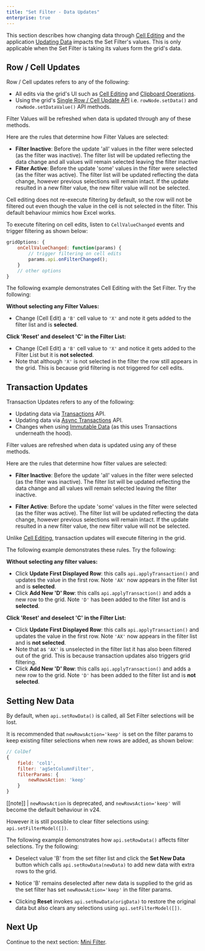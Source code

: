 ```yaml
---
title: "Set Filter - Data Updates"
enterprise: true
---
```


This section describes how changing data through [Cell Editing](../cell-editing/) and the application [Updating Data](../data-update) impacts the Set Filter's values. This is only applicable when the Set Filter is taking its values form the grid's data.

## Row / Cell Updates

Row / Cell updates refers to any of the following:

- All edits via the grid's UI such as [Cell Editing](../cell-editing/) and [Clipboard Operations](../clipboard/).
- Using the grid's [Single Row / Cell Update API](../data-update-single-row-cell/) i.e. `rowNode.setData()` and `rowNode.setDataValue()` API methods.

Filter Values will be refreshed when data is updated through any of these methods.

Here are the rules that determine how Filter Values are selected:

- **Filter Inactive**: Before the update 'all' values in the filter were selected (as the filter was inactive). The filter list will be updated reflecting the data change and all values will remain selected leaving the filter inactive
- **Filter Active**: Before the update 'some' values in the filter were selected (as the filter was active). The filter list will be updated reflecting the data change, however previous selections will remain intact. If the update resulted in a new filter value, the new filter value will not be selected.

Cell editing does not re-execute filtering by default, so the row will not be filtered out even though the value in the cell is not selected in the filter. This default behaviour mimics how Excel works.

To execute filtering on cell edits, listen to `CellValueChanged` events and trigger filtering as shown below:

```js
gridOptions: {
    onCellValueChanged: function(params) {
        // trigger filtering on cell edits
        params.api.onFilterChanged();
    }
    // other options
}
```

The following example demonstrates Cell Editing with the Set Filter. Try the following:

**Without selecting any Filter Values:**

- Change (Cell Edit) a `'B'` cell value to `'X'` and note it gets added to the filter list and is **selected**.

**Click 'Reset' and deselect 'C' in the Filter List:**

- Change (Cell Edit) a `'B'` cell value to `'X'` and notice it gets added to the Filter List but it is **not selected**.
- Note that although `'X'` is not selected in the filter the row still appears in the grid. This is because grid filtering is not triggered for cell edits.

<grid-example title='Cell Editing Updates' name='cell-editing-updates' type='generated' options='{ "enterprise": true, "exampleHeight": 480, "modules": ["clientside", "setfilter", "menu", "columnpanel", "filterpanel"] }'></grid-example>

## Transaction Updates

Transaction Updates refers to any of the following:


- Updating data via [Transactions](../data-update-transactions/) API.
- Updating data via [Async Transactions](../data-update-high-frequency/) API.
- Changes when using [Immutable Data](../immutable-data/) (as this uses Transactions underneath the hood).

Filter values are refreshed when data is updated using any of these methods.

Here are the rules that determine how filter values are selected:

- **Filter Inactive**: Before the update 'all' values in the filter were selected (as the filter was inactive). The filter list will be updated reflecting the data change and all values will remain selected leaving the filter inactive.

- **Filter Active**: Before the update 'some' values in the filter were selected (as the filter was active). The filter list will be updated reflecting the data change, however previous selections will remain intact. If the update resulted in a new filter value, the new filter value will not be selected.

Unlike [Cell Editing](#row--cell-updates), transaction updates will execute filtering in the grid.

The following example demonstrates these rules. Try the following:

**Without selecting any filter values:**

- Click **Update First Displayed Row**: this calls `api.applyTransaction()` and updates the value in the first row. Note `'AX'` now appears in the filter list and is **selected**.
- Click **Add New 'D' Row**: this calls `api.applyTransaction()` and adds a new row to the grid. Note `'D'` has been added to the filter list and is **selected**.

**Click 'Reset' and deselect 'C' in the Filter List:**

- Click **Update First Displayed Row**: this calls `api.applyTransaction()` and updates the value in the first row. Note `'AX'` now appears in the filter list and is **not selected**.
- Note that as `'AX'` is unselected in the filter list it has also been filtered out of the grid. This is because transaction updates also triggers grid filtering.
- Click **Add New 'D' Row**: this calls `api.applyTransaction()` and adds a new row to the grid. Note `'D'` has been added to the filter list and is **not selected**.

<grid-example title='Transaction Updates' name='transaction-updates' type='generated' options='{ "enterprise": true, "exampleHeight": 480, "modules": ["clientside", "setfilter", "menu", "columnpanel", "filterpanel"] }'></grid-example>

## Setting New Data

By default, when `api.setRowData()` is called, all Set Filter selections will be lost.

It is recommended that `newRowsAction='keep'` is set on the filter params to keep existing filter selections when new rows are added, as shown below:

```js
// ColDef
{
    field: 'col1',
    filter: 'agSetColumnFilter',
    filterParams: {
        newRowsAction: 'keep'
    }
}
```

[[note]]
| `newRowsAction` is deprecated, and `newRowsAction='keep'` will become the default behaviour in v24.

However it is still possible to clear filter selections using: `api.setFilterModel([])`.

The following example demonstrates how `api.setRowData()` affects filter selections. Try the following:

- Deselect value 'B' from the set filter list and click the **Set New Data** button which calls `api.setRowData(newData)` to add new data with extra rows to the grid.

- Notice 'B' remains deselected after new data is supplied to the grid as the set filter has set `newRowsAction='keep'` in the filter params.

- Clicking **Reset** invokes `api.setRowData(origData)` to restore the original data but also clears any selections using `api.setFilterModel([])`.

<grid-example title='Setting New Data' name='setting-new-data' type='generated' options='{ "enterprise": true, "exampleHeight": 500, "modules": ["clientside", "setfilter", "menu", "columnpanel", "filterpanel"] }'></grid-example>

## Next Up

Continue to the next section: [Mini Filter](../filter-set-mini-filter/).

